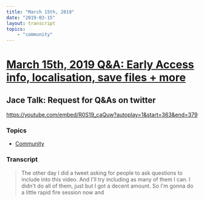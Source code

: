 ```yaml
---
title: "March 15th, 2019"
date: "2019-03-15"
layout: transcript
topics: 
    - "community"
---
```

# [March 15th, 2019 Q&A: Early Access info, localisation, save files + more](../2019-03-15.md)
## Jace Talk: Request for Q&As on twitter
https://youtube.com/embed/R0S19_caQuw?autoplay=1&start=363&end=379
### Topics
* [Community](../topics/community.md)

### Transcript

> The other day I did a tweet asking for people to ask questions to include
> into this video. And I'll try
> including as many of them I can. I didn't do all of them, just
> but I got a decent amount. So I'm gonna do a little rapid fire session now and
